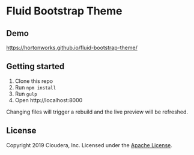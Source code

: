 # Fluid Bootstrap Theme

## Demo

https://hortonworks.github.io/fluid-bootstrap-theme/

## Getting started

1. Clone this repo
2. Run `npm install`
3. Run `gulp`
4. Open http://localhost:8000

Changing files will trigger a rebuild and the live preview will be refreshed.

## License

Copyright 2019 Cloudera, Inc.
Licensed under the [Apache License](https://github.com/hortonworks/fluid-bootstrap-theme/blob/master/LICENSE).
